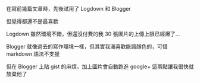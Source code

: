 


在寫前幾篇文章時，先後試用了 Logdown 和 Blogger

但覺得都還不是最喜歡

Logdown 雖然環境不錯，但還沒付費的我 30 張圖片的上傳上限已經爆了...

Blogger 就像過去的寫作環境一樣，但其實我滿喜歡能調顏色的，可惜 markdown 語法不支援

但在 Blogger 上貼 gist 的麻煩，加上圖片會自動跑進 google+ 這兩點讓我很快就放棄他了



